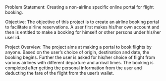 Problem Statement:
Creating a non-airline specific online portal for flight booking.

Objective:
The objective of this project is to create an airline booking portal to facilitate airline
reservations.
A user first makes his/her own account and then is entitled to make a booking for himself or
other persons under his/her user id.

Project Overview:
The project aims at making a portal to book flights by anyone.
Based on the user’s choice of origin, destination and date, the booking begins. Further the user
is asked for his/her choice of flight from various airlines with different departure and arrival
times.
The booking is completed after getting the personal information from the user and deducting
the fare of the flight from the user’s wallet.
